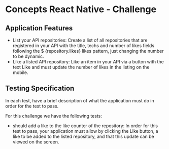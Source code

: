 # Concepts React Native - Challenge

## Application Features
<ul>
<li> List your API repositories: Create a list of all repositories that are registered in your API with the title, techs and number of likes fields following the $ {repository.likes} likes pattern, just changing the number to be dynamic. </li>

<li> Like a listed API repository: Like an item in your API via a button with the text Like and must update the number of likes in the listing on the mobile. </i >
</ul>

## Testing Specification

In each test, have a brief description of what the application must do in order for the test to pass.

For this challenge we have the following tests:
<ul>
<li> should add a like to the like counter of the repository: In order for this test to pass, your application must allow by clicking the Like button, a like to be added to the listed repository, and that this update can be viewed on the screen. </li>
</ul>
